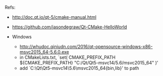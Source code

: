 Refs:

-   <http://doc.qt.io/qt-5/cmake-manual.html>
-   <https://github.com/jasondegraw/Qt-CMake-HelloWorld>

-   Windows

    +   <http://whudoc.qiniudn.com/2016/qt-opensource-windows-x86-msvc2015_64-5.6.0.exe>
    +   in CMakeLists.txt, `set( CMAKE_PREFIX_PATH ${CMAKE_PREFIX_PATH} "C:/Qt/Qt5-msvc14/5.6/msvc2015_64" )'
    +   add `C:\Qt\Qt5-msvc14\5.6\msvc2015_64\{bin,lib}' to path
